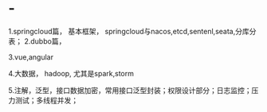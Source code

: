 # -
1.springcloud篇，
      基本框架，
      springcloud与nacos,etcd,sentenl,seata,分库分表；
2.dubbo篇，

3.vue,angular

4.大数据，
hadoop,
尤其是spark,storm

5.注解，泛型，接口数据加密，常用接口泛型封装；权限设计部分；日志监控；压力测试；多线程并发；
